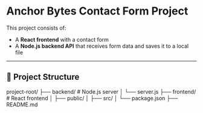 # Anchor Bytes Contact Form Project

This project consists of:
- A **React frontend** with a contact form
- A **Node.js backend API** that receives form data and saves it to a local file

---

## 📁 Project Structure

project-root/
├── backend/ # Node.js server
│ └── server.js
├── frontend/ # React frontend
│ ├── public/
│ ├── src/
│ └── package.json
├── README.md
